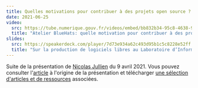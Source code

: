 ```yaml
---
title: Quelles motivations pour contribuer à des projets open source ? (2/2)
date: 2021-06-25
video:
  src: https://tube.numerique.gouv.fr/videos/embed/bb832b34-95c8-4638-957e-626d518b7539
  title: "Atelier BlueHats: quelle motivation pour contribuer à des projets open source (2/2) ?"
slides:
  src: https://speakerdeck.com/player/7d73e934a62c493d95b1c5c8228e52ff
  title: "Sur la production de logiciels libres au Laboratoire d’Informatique Gaspard-Monge (LIGM) : ce que nous avons appris"
---
```


Suite de la présentation de [Nicolas Jullien](https://cv.archives-ouvertes.fr/nicolas-jullien) du 9 avril 2021.  Vous pouvez consulter l'[article](https://hal.archives-ouvertes.fr/hal-00737173) à l'origine de la présentation et télécharger [une sélection d'articles et de ressources](https://box.bzg.io/cloud/index.php/s/5wiMKnArmxnDKw5) associées.
